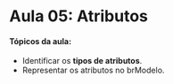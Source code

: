 # Aula 05: Atributos

#### Tópicos da aula:

- Identificar os **tipos de atributos**.
- Representar os atributos no brModelo.
